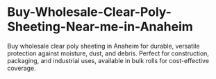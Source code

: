 # Buy-Wholesale-Clear-Poly-Sheeting-Near-me-in-Anaheim
Buy wholesale clear poly sheeting in Anaheim for durable, versatile protection against moisture, dust, and debris. Perfect for construction, packaging, and industrial uses, available in bulk rolls for cost-effective coverage.
